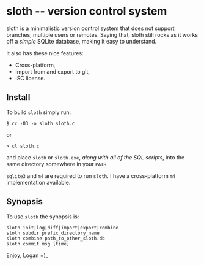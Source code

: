 sloth -- version control system
===============================

sloth is a minimalistic version control system that does not support
branches, multiple users or remotes. Saying that, sloth still rocks as it
works off a *simple* SQLite database, making it easy to understand.

It also has these nice features:

* Cross-platform,
* Import from and export to git,
* ISC license.


Install
-------

To build `sloth` simply run:
```
$ cc -O3 -o sloth sloth.c
```
or
```
> cl sloth.c
```
and place `sloth` or `sloth.exe`, *along with all of the SQL scripts*,
into the same directory somewhere in your `PATH`.

`sqlite3` and `m4` are required to run `sloth`.
I have a cross-platform `m4` implementation available.

Synopsis
--------

To use `sloth` the synopsis is:

```
sloth init|log|diff|import|export|combine
sloth subdir prefix_directory_name
sloth combine path_to_other_sloth.db
sloth commit msg [time]
```

Enjoy,
Logan =)_
